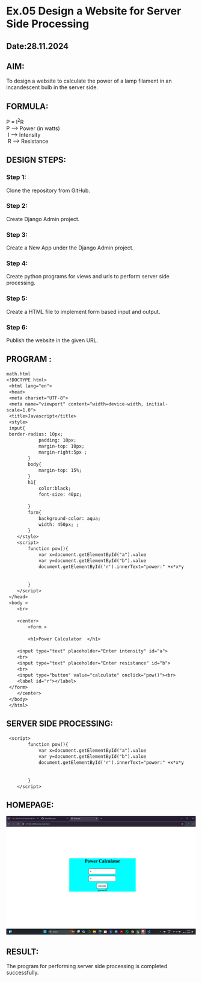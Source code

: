 # Ex.05 Design a Website for Server Side Processing
## Date:28.11.2024

## AIM:
 To design a website to calculate the power of a lamp filament in an incandescent bulb in the server side. 


## FORMULA:
P = I<sup>2</sup>R
<br> P --> Power (in watts)
<br> I --> Intensity
<br> R --> Resistance

## DESIGN STEPS:

### Step 1:
Clone the repository from GitHub.

### Step 2:
Create Django Admin project.

### Step 3:
Create a New App under the Django Admin project.

### Step 4:
Create python programs for views and urls to perform server side processing.

### Step 5:
Create a HTML file to implement form based input and output.

### Step 6:
Publish the website in the given URL.

## PROGRAM :
```
math.html
<!DOCTYPE html>
 <html lang="en">
 <head>
 <meta charset="UTF-8">
 <meta name="viewport" content="width=device-width, initial-scale=1.0">
 <title>Javascript</title>
 <style>
 input{
 border-radius: 10px;
            padding: 10px;
            margin-top: 10px;
            margin-right:5px ;
        }
        body{
            margin-top: 15%;
        }
        h1{
            color:black;
            font-size: 40pz;
            
        }
        form{
            background-color: aqua;
            width: 450px; ;
        }
    </style>
    <script>
        function pow(){
            var x=document.getElementById("a").value
            var y=document.getElementById("b").value
            document.getElementById('r').innerText="power:" +x*x*y
            
        
        }
    </script>
 </head>
 <body >
    <br>
    
    <center>
        <form >
        
        <h1>Power Calculator  </h1>
     
    <input type="text" placeholder="Enter intensity" id="a">
    <br>
    <input type="text" placeholder="Enter resistance" id="b">
    <br>
    <input type="button" value="calculate" onclick="pow()"><br>
    <label id="r"></label>
 </form>
    </center>
 </body>
 </html>
```

## SERVER SIDE PROCESSING:
```
 <script>
        function pow(){
            var x=document.getElementById("a").value
            var y=document.getElementById("b").value
            document.getElementById('r').innerText="power:" +x*x*y
            
        
        }
    </script>
```

## HOMEPAGE:
![alt text](img.png)

## RESULT:
The program for performing server side processing is completed successfully.
